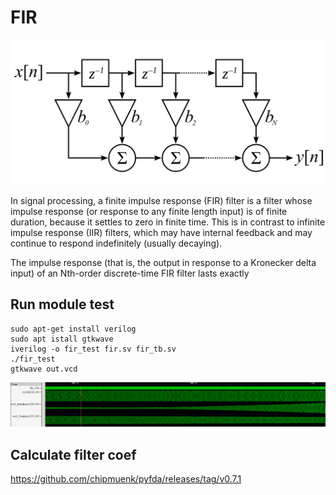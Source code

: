 # FIR

![alt text](img/fir_sc.png "pic")

In signal processing, a finite impulse response (FIR) filter is a filter whose impulse response (or response to any finite length input) is of finite duration, because it settles to zero in finite time. This is in contrast to infinite impulse response (IIR) filters, which may have internal feedback and may continue to respond indefinitely (usually decaying).

The impulse response (that is, the output in response to a Kronecker delta input) of an Nth-order discrete-time FIR filter lasts exactly 

## Run module test

```
sudo apt-get install verilog
sudo apt istall gtkwave
iverilog -o fir_test fir.sv fir_tb.sv
./fir_test
gtkwave out.vcd
```

![alt text](img/vcd_result.png "pic")

## Calculate filter coef 
https://github.com/chipmuenk/pyfda/releases/tag/v0.7.1


